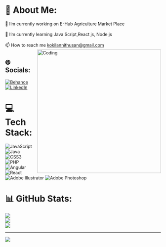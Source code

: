 # 💫 About Me:
🔭 I’m currently working on E-Hub Agriculture Market Place<br><br>🌱 I’m currently learning Java Script,React js, Node js<br><br>📫 How to reach me kokilannithusan@gmail.com
<img align="right" alt="Coding" width="400" src="https://camo.githubusercontent.com/cae12fddd9d6982901d82580bdf321d81fb299141098ca1c2d4891870827bf17/68747470733a2f2f6d69726f2e6d656469756d2e636f6d2f6d61782f313336302f302a37513379765349765f7430696f4a2d5a2e676966">




## 🌐 Socials:
[![Behance](https://img.shields.io/badge/Behance-1769ff?logo=behance&logoColor=white)](https://www.behance.net/nithu) [![LinkedIn](https://img.shields.io/badge/LinkedIn-%230077B5.svg?logo=linkedin&logoColor=white)](https://linkedin.com/in/nithusan-kokilan-53521021b) 

# 💻 Tech Stack:
![JavaScript](https://img.shields.io/badge/javascript-%23323330.svg?style=for-the-badge&logo=javascript&logoColor=%23F7DF1E) ![Java](https://img.shields.io/badge/java-%23ED8B00.svg?style=for-the-badge&logo=openjdk&logoColor=white) ![CSS3](https://img.shields.io/badge/css3-%231572B6.svg?style=for-the-badge&logo=css3&logoColor=white) ![PHP](https://img.shields.io/badge/php-%23777BB4.svg?style=for-the-badge&logo=php&logoColor=white) ![Angular](https://img.shields.io/badge/angular-%23DD0031.svg?style=for-the-badge&logo=angular&logoColor=white) ![React](https://img.shields.io/badge/react-%2320232a.svg?style=for-the-badge&logo=react&logoColor=%2361DAFB) ![Adobe Illustrator](https://img.shields.io/badge/adobe%20illustrator-%23FF9A00.svg?style=for-the-badge&logo=adobe%20illustrator&logoColor=white) ![Adobe Photoshop](https://img.shields.io/badge/adobe%20photoshop-%2331A8FF.svg?style=for-the-badge&logo=adobe%20photoshop&logoColor=white)
# 📊 GitHub Stats:
![](https://github-readme-stats.vercel.app/api?username=kokilannithusan&theme=dark&hide_border=false&include_all_commits=false&count_private=false)<br/>
![](https://github-readme-streak-stats.herokuapp.com/?user=kokilannithusan&theme=dark&hide_border=false)<br/>
![](https://github-readme-stats.vercel.app/api/top-langs/?username=kokilannithusan&theme=dark&hide_border=false&include_all_commits=false&count_private=false&layout=compact)

---
[![](https://visitcount.itsvg.in/api?id=kokilannithusan&icon=0&color=0)](https://visitcount.itsvg.in)

<!-- Proudly created with GPRM ( https://gprm.itsvg.in ) -->
